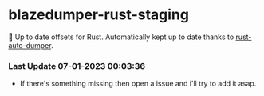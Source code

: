 # blazedumper-rust-staging

🚀 Up to date offsets for Rust. Automatically kept up to date thanks to [rust-auto-dumper](https://github.com/Akandesh/rust-auto-dumper).


### Last Update 07-01-2023 00:03:36
- If there's something missing then open a issue and i'll try to add it asap.